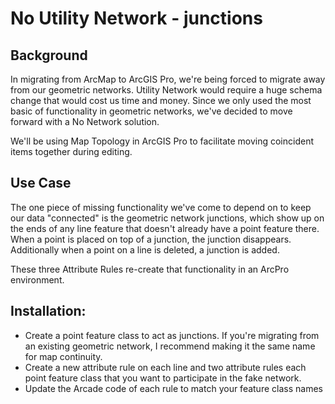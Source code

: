 # No Utility Network - junctions

## Background
In migrating from ArcMap to ArcGIS Pro, we're being forced to migrate away from our geometric networks.  Utility Network would require a huge schema change that would cost us time and money.  Since we only used the most basic of functionality in geometric networks, we've decided to move forward with a No Network solution.

We'll be using Map Topology in ArcGIS Pro to facilitate moving coincident items together during editing.

## Use Case
The one piece of missing functionality we've come to depend on to keep our data "connected" is the geometric network junctions, which show up on the ends of any line feature that doesn't already have a point feature there. When a point is placed on top of a junction, the junction disappears.  Additionally when a point on a line is deleted, a junction is added.

These three Attribute Rules re-create that functionality in an ArcPro environment.  

## Installation:
* Create a point feature class to act as junctions.  If you're migrating from an existing geometric network, I recommend making it the same name for map continuity.
* Create a new attribute rule on each line and two attribute rules each point feature class that you want to participate in the fake network.  
* Update the Arcade code of each rule to match your feature class names
